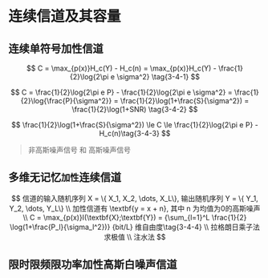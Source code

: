 # 连续信道及其容量

## 连续单符号加性信道

$$
C = \max_{p(x)}H_c(Y) - H_c(n) = \max_{p(x)}H_c(Y) - \frac{1}{2}\log{2\pi e \sigma^2} \tag{3-4-1}
$$

$$
C = \frac{1}{2}\log{2\pi e P} - \frac{1}{2}\log{2\pi e \sigma^2}  = \frac{1}{2}\log{\frac{P}{\sigma^2}} = \frac{1}{2}\log(1+\frac{S}{\sigma^2}) = \frac{1}{2}\log(1+SNR) \tag{3-4-2}
$$

$$
\frac{1}{2}\log(1+\frac{S}{\sigma^2}) \le C \le \frac{1}{2}\log{2\pi e P} - H_c(n)\tag{3-4-3}
$$

> 非高斯噪声信号 和 高斯噪声信号

## 多维无记忆`加性`连续信道

$$
信道的输入随机序列 X = \{ X_1, X_2, \dots, X_L\}, 输出随机序列 Y = \{ Y_1, Y_2, \dots, Y_L\} \\
加性信道有 \textbf{y = x + n}, 其中 n 为均值为0的高斯噪声 \\
C = \max_{p(x)}I(\textbf{X};\textbf{Y}) = {\sum_{l=1}^L \frac{1}{2} \log(1+\frac{P_l}{\sigma_l^2})} {bit/L} 维自由度\tag{3-4-4} \\
拉格朗日乘子法求极值 \\
注水法
$$

## 限时限频限功率加性高斯白噪声信道